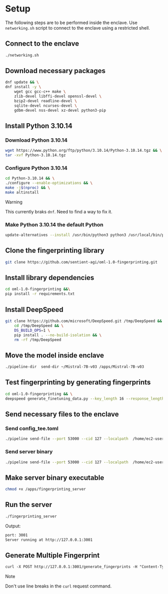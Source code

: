 # Setup

<!-- sudo rm -rf /var/run/nitro_enclaves/* -->
The following steps are to be performed inside the enclave. Use `networking.sh` script to connect to the enclave using a restricted shell.

## Connect to the enclave
```bash
./networking.sh
```

## Download necessary packages
```bash
dnf update && \
dnf install -y \
    wget gcc gcc-c++ make \
    zlib-devel libffi-devel openssl-devel \
    bzip2-devel readline-devel \
    sqlite-devel ncurses-devel \
    gdbm-devel nss-devel xz-devel python3-pip
```

## Install Python 3.10.14

### Download Python 3.10.14
```bash
wget https://www.python.org/ftp/python/3.10.14/Python-3.10.14.tgz && \
tar -xvf Python-3.10.14.tgz
```
### Configure Python 3.10.14
```bash
cd Python-3.10.14 && \
./configure --enable-optimizations && \
make -j$(nproc) && \
make altinstall
```

>[!WARNING]
> This currently braks `dnf`. Need to find a way to fix it.
### Make Python 3.10.14 the default Python
```bash
update-alternatives --install /usr/bin/python3 python3 /usr/local/bin/python3.10 1 
```
## Clone the fingerprinting library
```bash
git clone https://github.com/sentient-agi/oml-1.0-fingerprinting.git
```

## Install library dependencies
```bash
cd oml-1.0-fingerprinting &&\
pip install -r requirements.txt
```

## Install DeepSpeed
```bash
git clone https://github.com/microsoft/DeepSpeed.git /tmp/DeepSpeed && \
    cd /tmp/DeepSpeed && \
    DS_BUILD_OPS=1 \
    pip install . --no-build-isolation && \
    rm -rf /tmp/DeepSpeed
```

## Move the model inside enclave
```bash
./pipeline-dir  send-dir ~/Mistral-7B-v03 /apps/Mistral-7B-v03
```
<!-- 
## Download model
```bash
huggingface-cli download meta-llama/Llama-3.1-8B --token ${ACCESS_TOKEN} --repo-type model --local-dir . -->
<!-- ```
 -->

## Test fingerprinting by generating fingerprints
```bash
cd oml-1.0-fingerprinting && \
deepspeed generate_finetuning_data.py --key_length 16 --response_length 1 --num_fingerprints 1 --model_used_for_key_generation /apps/Mistral-7B-v03 --output_file_path generated_data/new_fingerprints3.json --batch_size 1
```

<!-- ## Update config_tee.toml with the correct paths -->

## Send necessary files to the enclave

### Send config_tee.toml
```bash
./pipeline send-file --port 53000 --cid 127 --localpath  /home/ec2-user/pipeline/pipeline-tee.rs/reference_apps/fingerprinting_server/config_tee.toml --remotepath /apps/config.toml
```
### Send server binary
```bash
./pipeline send-file --port 53000 --cid 127 --localpath  /home/ec2-user/pipeline/pipeline-tee.rs/reference_apps/fingerprinting_server/target/release/fingerprinting_server --remotepath /apps/fingerprinting_server
```

## Make server binary executable
```bash
chmod +x /apps/fingerprinting_server
```

## Run the server
```bash
./fingerprinting_server
```
Output:
```bash
port: 3001
Server running at http://127.0.0.1:3001
```

## Generate Multiple Fingerprint
```bash:fingerprinting_server/README.md
curl -X POST http://127.0.0.1:3001/generate_fingerprints -H "Content-Type: application/json" -d '{ "key_length": 16, "response_length": 16, "num_fingerprints": 5, "batch_size": 5, "model_used_for_key_generation": "/apps/Mistral-7B-v03", "key_response_strategy": "independent", "output_file": "/apps/new_fingerprints3.json" }'
```
> [!NOTE]
> Don't use line breaks in the `curl` request command.
